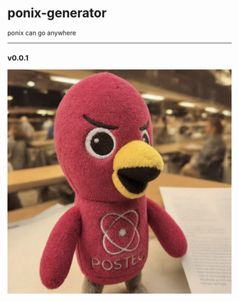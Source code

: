 # ponix-generator

ponix can go anywhere

---

### v0.0.1

![ponix v0.0.1](./data/assets/v0.0.1.png)